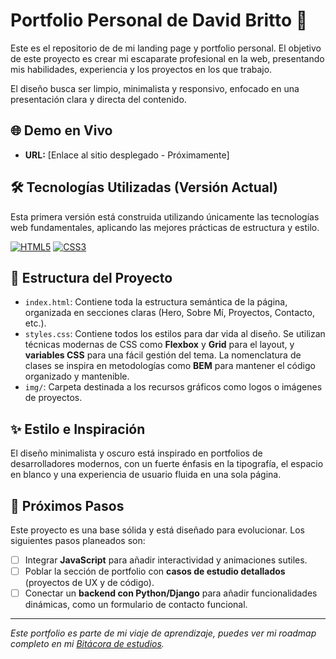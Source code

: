 # Portfolio Personal de David Britto 🚀

Este es el repositorio de de mi landing page y portfolio personal. El objetivo de este proyecto es crear mi escaparate profesional en la web, presentando mis habilidades, experiencia y los proyectos en los que trabajo.

El diseño busca ser limpio, minimalista y responsivo, enfocado en una presentación clara y directa del contenido.

## 🌐 Demo en Vivo

* **URL:** [Enlace al sitio desplegado - Próximamente]

## 🛠️ Tecnologías Utilizadas (Versión Actual)

Esta primera versión está construida utilizando únicamente las tecnologías web fundamentales, aplicando las mejores prácticas de estructura y estilo.

[![HTML5](https://img.shields.io/badge/HTML5-E34F26?logo=html5&logoColor=white&style=for-the-badge)]() [![CSS3](https://img.shields.io/badge/CSS3-1572B6?logo=css3&logoColor=white&style=for-the-badge)]()

## 📂 Estructura del Proyecto

* `index.html`: Contiene toda la estructura semántica de la página, organizada en secciones claras (Hero, Sobre Mí, Proyectos, Contacto, etc.).
* `styles.css`: Contiene todos los estilos para dar vida al diseño. Se utilizan técnicas modernas de CSS como **Flexbox** y **Grid** para el layout, y **variables CSS** para una fácil gestión del tema. La nomenclatura de clases se inspira en metodologías como **BEM** para mantener el código organizado y mantenible.
* `img/`: Carpeta destinada a los recursos gráficos como logos o imágenes de proyectos.

## ✨ Estilo e Inspiración

El diseño minimalista y oscuro está inspirado en portfolios de desarrolladores modernos, con un fuerte énfasis en la tipografía, el espacio en blanco y una experiencia de usuario fluida en una sola página.

## 🔮 Próximos Pasos

Este proyecto es una base sólida y está diseñado para evolucionar. Los siguientes pasos planeados son:

* [ ] Integrar **JavaScript** para añadir interactividad y animaciones sutiles.
* [ ] Poblar la sección de portfolio con **casos de estudio detallados** (proyectos de UX y de código).
* [ ] Conectar un **backend con Python/Django** para añadir funcionalidades dinámicas, como un formulario de contacto funcional.

---

*Este portfolio es parte de mi viaje de aprendizaje, puedes ver mi roadmap completo en mi [Bitácora de estudios](https://github.com/DavidBritto/Bitacora-de-estudios/tree/main).*


